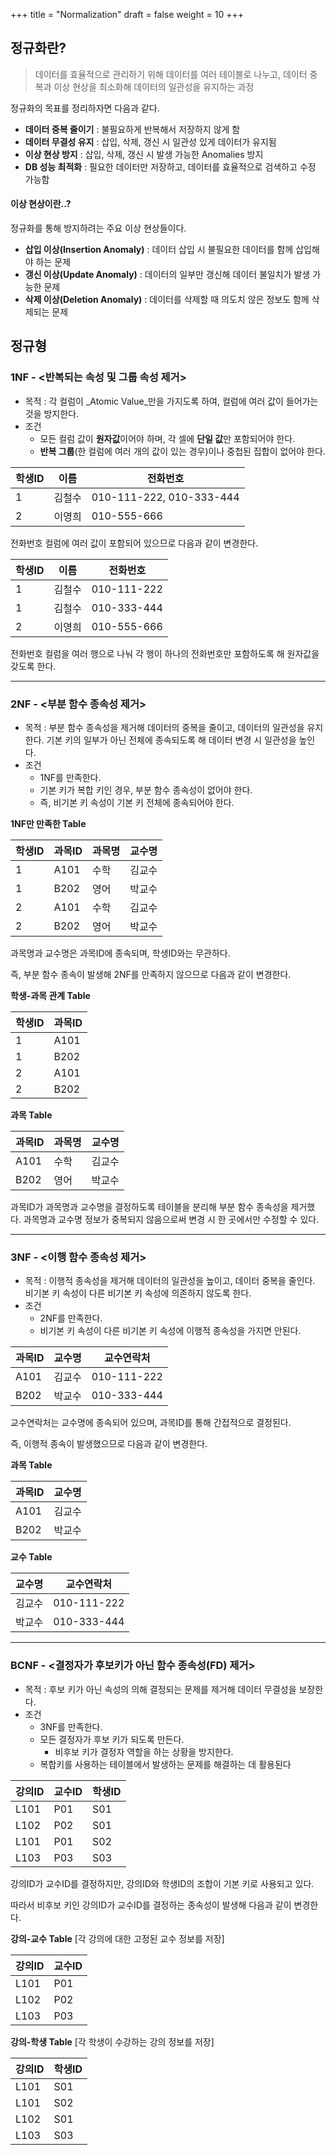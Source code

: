 +++
title = "Normalization"
draft = false
weight = 10
+++
## 정규화란?

> 데이터를 효율적으로 관리하기 위해 데이터를 여러 테이블로 나누고, 데이터 중복과 이상 현상을 최소화해 데이터의 일관성을 유지하는 과정

정규화의 목표를 정리하자면 다음과 같다.

-   **데이터 중복 줄이기** : 불필요하게 반복해서 저장하지 않게 함
-   **데이터 무결성 유지** : 삽입, 삭제, 갱신 시 일관성 있게 데이터가 유지됨
-   **이상 현상 방지** : 삽입, 삭제, 갱신 시 발생 가능한 Anomalies 방지
-   **DB 성능 최적화** : 필요한 데이터만 저장하고, 데이터를 효율적으로 검색하고 수정 가능함

#### 이상 현상이란..?

정규화를 통해 방지하려는 주요 이상 현상들이다.

-   **삽입 이상(Insertion Anomaly)** : 데이터 삽입 시 불필요한 데이터를 함께 삽입해야 하는 문제
-   **갱신 이상(Update Anomaly)** : 데이터의 일부만 갱신해 데이터 불일치가 발생 가능한 문제
-   **삭제 이상(Deletion Anomaly)** : 데이터를 삭제할 때 의도치 않은 정보도 함께 삭제되는 문제

## 정규형

### 1NF - <반복되는 속성 및 그룹 속성 제거\>

-   목적 : 각 컬럼이 _Atomic Value_만을 가지도록 하여, 컬럼에 여러 값이 들어가는 것을 방지한다.
-   조건
    -   모든 컬럼 값이 **원자값**이어야 하며, 각 셀에 **단일 값**만 포함되어야 한다.
    -   **반복 그룹**(한 컬럼에 여러 개의 값이 있는 경우)이나 중첩된 집합이 없어야 한다.

| 학생ID | 이름 | 전화번호 |
| --- | --- | --- |
| 1 | 김철수 | 010-111-222, 010-333-444 |
| 2 | 이영희 | 010-555-666 |

전화번호 컬럼에 여러 값이 포함되어 있으므로 다음과 같이 변경한다.

| 학생ID | 이름 | 전화번호 |
| --- | --- | --- |
| 1 | 김철수 | 010-111-222 |
| 1 | 김철수 | 010-333-444 |
| 2 | 이영희 | 010-555-666 |

전화번호 컬럼을 여러 행으로 나눠 각 행이 하나의 전화번호만 포함하도록 해 원자값을 갖도록 한다.

---

### 2NF - <부분 함수 종속성 제거\>

-   목적 : 부분 함수 종속성을 제거해 데이터의 중복을 줄이고, 데이터의 일관성을 유지한다. 기본 키의 일부가 아닌 전체에 종속되도록 해 데이터 변경 시 일관성을 높인다.
-   조건
    -   1NF를 만족한다.
    -   기본 키가 복합 키인 경우, 부분 함수 종속성이 없어야 한다.
    -   즉, 비기본 키 속성이 기본 키 전체에 종속되어야 한다.

**1NF만 만족한 Table**

| 학생ID | 과목ID | 과목명 | 교수명 |
| --- | --- | --- | --- |
| 1 | A101 | 수학 | 김교수 |
| 1 | B202 | 영어 | 박교수 |
| 2 | A101 | 수학 | 김교수 |
| 2 | B202 | 영어 | 박교수 |

과목명과 교수명은 과목ID에 종속되며, 학생ID와는 무관하다.

즉, 부분 함수 종속이 발생해 2NF를 만족하지 않으므로 다음과 같이 변경한다.

**학생-과목 관계 Table**

| 학생ID | 과목ID |
| --- | --- |
| 1 | A101 |
| 1 | B202 |
| 2 | A101 |
| 2 | B202 |

**과목 Table**

| 과목ID | 과목명 | 교수명 |
| --- | --- | --- |
| A101 | 수학 | 김교수 |
| B202 | 영어 | 박교수 |

과목ID가 과목명과 교수명을 결정하도록 테이블을 분리해 부분 함수 종속성을 제거했다. 과목명과 교수명 정보가 중복되지 않음으로써 변경 시 한 곳에서만 수정할 수 있다.

---

### 3NF - <이행 함수 종속성 제거\>

-   목적 : 이행적 종속성을 제거해 데이터의 일관성을 높이고, 데이터 중복을 줄인다. 비기본 키 속성이 다른 비기본 키 속성에 의존하지 않도록 한다.
-   조건
    -   2NF를 만족한다.
    -   비기본 키 속성이 다른 비기본 키 속성에 이행적 종속성을 가지면 안된다.

| 과목ID | 교수명 | 교수연락처 |
| --- | --- | --- |
| A101 | 김교수 | 010-111-222 |
| B202 | 박교수 | 010-333-444 |

교수연락처는 교수명에 종속되어 있으며, 과목ID를 통해 간접적으로 결정된다.

즉, 이행적 종속이 발생했으므로 다음과 같이 변경한다.

**과목 Table**

| 과목ID | 교수명 |
| --- | --- |
| A101 | 김교수 |
| B202 | 박교수 |

**교수 Table**

| 교수명 | 교수연락처 |
| --- | --- |
| 김교수 | 010-111-222 |
| 박교수 | 010-333-444 |

---

### BCNF - <결정자가 후보키가 아닌 함수 종속성(FD) 제거\>

-   목적 : 후보 키가 아닌 속성의 의해 결정되는 문제를 제거해 데이터 무결성을 보장한다.
-   조건
    -   3NF를 만족한다.
    -   모든 결정자가 후보 키가 되도록 만든다.
        -   비후보 키가 결정자 역할을 하는 상황을 방지한다.
    -   복합키를 사용하는 테이블에서 발생하는 문제를 해결하는 데 활용된다

| 강의ID | 교수ID | 학생ID |
| --- | --- | --- |
| L101 | P01 | S01 |
| L102 | P02 | S01 |
| L101 | P01 | S02 |
| L103 | P03 | S03 |

강의ID가 교수ID를 결정하지만, 강의ID와 학생ID의 조합이 기본 키로 사용되고 있다.

따라서 비후보 키인 강의ID가 교수ID를 결정하는 종속성이 발생해 다음과 같이 변경한다.

**강의-교수 Table** \[각 강의에 대한 고정된 교수 정보를 저장\]

| 강의ID | 교수ID |
| --- | --- |
| L101 | P01 |
| L102 | P02 |
| L103 | P03 |

**강의-학생 Table** \[각 학생이 수강하는 강의 정보를 저장\]

| 강의ID | 학생ID |
| --- | --- |
| L101 | S01 |
| L101 | S02 |
| L102 | S01 |
| L103 | S03 |
